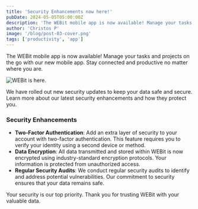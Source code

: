 ```yaml
---
title: 'Security Enhancements now here!'
pubDate: 2024-05-05T05:00:00Z
description: 'The WEBit mobile app is now available! Manage your tasks and projects on the go with our new mobile app. Stay connected and productive no matter where you are.'
author: 'Christos P'
image: '/blog/post-03-cover.png'
tags: ['productivity', 'app']
---
```


The WEBit mobile app is now available! Manage your tasks and projects on the go with our new mobile app. Stay connected and productive no matter where you are.

![WEBit is here.](/blog/post-03.png)

We have rolled out new security updates to keep your data safe and secure. Learn more about our latest security enhancements and how they protect you.

### Security Enhancements

- **Two-Factor Authentication**: Add an extra layer of security to your account with two-factor authentication. This feature requires you to verify your identity using a second device or method.
- **Data Encryption**: All data transmitted and stored within WEBit is now encrypted using industry-standard encryption protocols. Your information is protected from unauthorized access.
- **Regular Security Audits**: We conduct regular security audits to identify and address potential vulnerabilities. Our commitment to security ensures that your data remains safe.

Your security is our top priority. Thank you for trusting WEBit with your valuable data.
